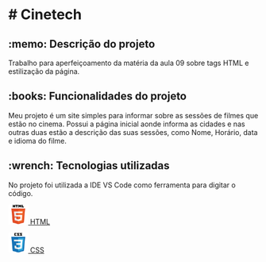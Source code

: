 <h1> # Cinetech </h1>

<h2>:memo: Descrição do projeto </h2>
Trabalho para aperfeiçoamento da matéria da aula 09 sobre tags HTML e estilização da página.

<h2>:books: Funcionalidades do projeto </h2>
Meu projeto é um site simples para informar sobre as sessões de filmes que estão no cinema.
Possui a página inicial aonde informa as cidades e nas outras duas estão a descrição das suas sessões, como  Nome, Horário, data e idioma do filme.

<h2>:wrench: Tecnologias utilizadas</h2> 
No projeto foi utilizada a IDE VS Code como ferramenta para digitar o código.

 <p> <a href="https://www.w3.org/html/" target="_blank" rel="noreferrer"> 
 <img src="https://raw.githubusercontent.com/devicons/devicon/master/icons/html5/html5-original-wordmark.svg" alt="html5" width="40" height="40"/> HTML</a>  </p> 
 <p align="left"> <a href="https://www.w3schools.com/css/" target="_blank" rel="noreferrer"> 
 <img src="https://raw.githubusercontent.com/devicons/devicon/master/icons/css3/css3-original-wordmark.svg" alt="css3" width="40" height="40"/> CSS </a> 
 
